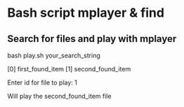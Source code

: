 # Bash script mplayer & find

## Search for files and play with mplayer
bash play.sh your_search_string

[0] first_found_item
[1] second_found_item

Enter id for file to play: 1 

Will play the second_found_item file
